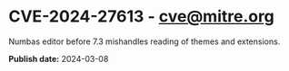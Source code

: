 # CVE-2024-27613 - cve@mitre.org

Numbas editor before 7.3 mishandles reading of themes and extensions.

**Publish date:** 2024-03-08
